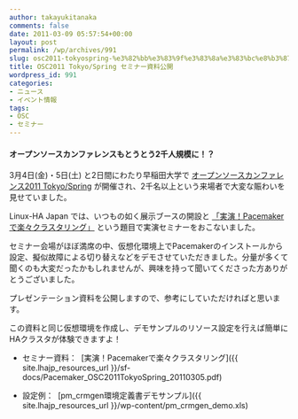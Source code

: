 ```yaml
---
author: takayukitanaka
comments: false
date: 2011-03-09 05:57:54+00:00
layout: post
permalink: /wp/archives/991
slug: osc2011-tokyospring-%e3%82%bb%e3%83%9f%e3%83%8a%e3%83%bc%e8%b3%87%e6%96%99%e5%85%ac%e9%96%8b
title: OSC2011 Tokyo/Spring セミナー資料公開
wordpress_id: 991
categories:
- ニュース
- イベント情報
tags:
- OSC
- セミナー
---
```


#### オープンソースカンファレンスもとうとう2千人規模に！？


3月4日(金)・5日(土) と2日間にわたり早稲田大学で [オープンソースカンファレンス2011 Tokyo/Spring](http://www.ospn.jp/osc2011-spring/) が開催され、2千名以上という来場者で大変な賑わいを見せていました。

Linux-HA Japan では、いつもの如く展示ブースの開設と [「](http://www.ospn.jp/osc2010-do/modules/eguide/event.php?eid=17)[実演！Pacemakerで楽々クラスタリング](http://www.ospn.jp/osc2011-spring/modules/eguide/event.php?eid=24)[」](http://www.ospn.jp/osc2010-do/modules/eguide/event.php?eid=17) という題目で実演セミナーをおこないました。

セミナー会場がほぼ満席の中、仮想化環境上でPacemakerのインストールから設定、擬似故障による切り替えなどをデモさせていただきました。分量が多くて聞くのも大変だったかもしれませんが、興味を持って聞いてくださった方ありがとうございました。

プレゼンテーション資料を公開しますので、参考にしていただければと思います。

この資料と同じ仮想環境を作成し、デモサンプルのリソース設定を行えば簡単にHAクラスタが体験できますよ！



	
  * セミナー資料：  [実演！Pacemakerで楽々クラスタリング]({{ site.lhajp_resources_url }}/sf-docs/Pacemaker_OSC2011TokyoSpring_20110305.pdf)

	
  * 設定例：  [pm_crmgen環境定義書デモサンプル]({{ site.lhajp_resources_url }}/wp-content/pm_crmgen_demo.xls)


